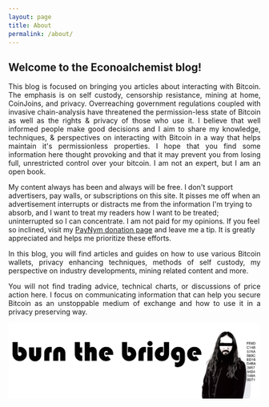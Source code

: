 ```yaml
---
layout: page
title: About
permalink: /about/
---
```


## Welcome to the Econoalchemist blog!

<p>
 <div style="text-align: justify">
This blog is focused on bringing you articles about interacting with Bitcoin. The emphasis is on self custody, censorship resistance, mining at home, CoinJoins, and privacy. Overreaching government regulations coupled with invasive chain-analysis have threatened the permission-less state of Bitcoin as well as the rights & privacy of those who use it. I believe that well informed people make good decisions and I aim to share my knowledge, techniques, & perspectives on interacting with Bitcoin in a way that helps maintain it's permissionless properties. I hope that you find some information here thought provoking and that it may prevent you from losing full, unrestricted control over your bitcoin. I am not an expert, but I am an open book. 
 </div>
</p>

My content always has been and always will be free. I don't support advertisers, pay walls, or subscriptions on this site. It pisses me off when an advertisement interrupts or distracts me from the information I'm trying to absorb, and I want to treat my readers how I want to be treated; uninterrupted so I can concentrate. I am not paid for my opinions. If you feel so inclined, visit my [PayNym donation page](http://paynym.is/+icysun189) and leave me a tip. It is greatly appreciated and helps me prioritize these efforts.

<p>
 <div style="text-align: justify">
In this blog, you will find articles and guides on how to use various Bitcoin wallets, privacy enhancing techniques, methods of self custody, my perspective on industry developments, mining related content and more. 
 </div>
</p>

<p>
 <div style="text-align: justify">
You will not find trading advice, technical charts, or discussions of price action here. I focus on communicating information that can help you secure Bitcoin as an unstoppable medium of exchange and how to use it in a privacy preserving way.
 </div>
</p>

<p align="center">
 <img src="/assets/BTB_logo_1.png">
</p>

